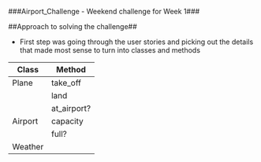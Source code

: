 ###Airport_Challenge - Weekend challenge for Week 1###

##Approach to solving the challenge##

- First step was going through the user stories and picking out the details that made most sense to turn into classes and methods

| Class   | Method      |
|---------|-------------| 
| Plane   | take_off    |
|         |  land       |
|         |  at_airport?|
| Airport | capacity    |
|         |  full?      |
| Weather |             |
